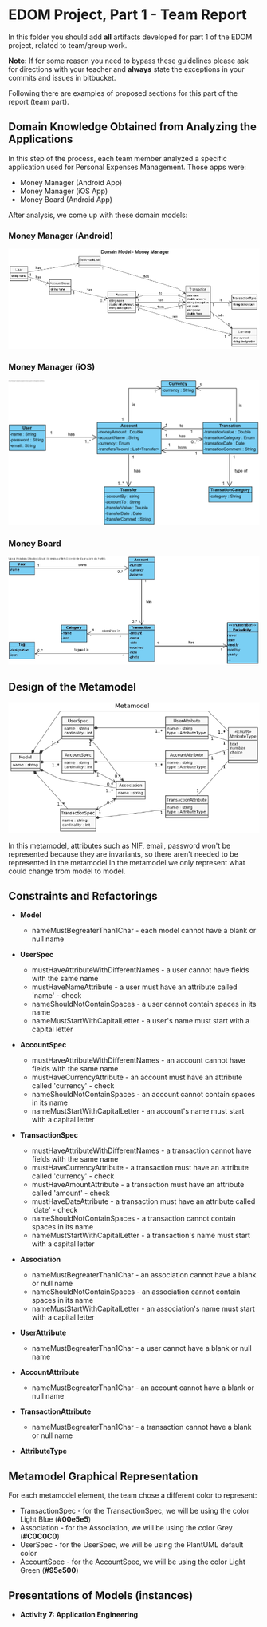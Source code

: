 # EDOM Project, Part 1 - Team Report

In this folder you should add **all** artifacts developed for part 1 of the EDOM project, related to team/group work.

**Note:** If for some reason you need to bypass these guidelines please ask for directions with your teacher and **always** state the exceptions in your commits and issues in bitbucket.

Following there are examples of proposed sections for this part of the report (team part).

## Domain Knowledge Obtained from Analyzing the Applications

In this step of the process, each team member analyzed a specific application used for Personal Expenses Management.
Those apps were:
- Money Manager (Android App)
- Money Manager (iOS App)
- Money Board (Android App)

After analysis, we come up with these domain models:

### Money Manager (Android)
![Money Manager Android Domain Model](../diagrams/domainModel_MoneyManager.png)

### Money Manager (iOS)
![Money Manager iOS Domain Model](../diagrams/MoneyManager_InnimMobileExp.png)

### Money Board
![Money Board Android Domain Model](../diagrams/MoneyBoard.jpg)

## Design of the Metamodel
![MetaModel](../diagrams/metamodel.png)

In this metamodel, attributes such as NIF, email, password won't be represented because they are invariants, so there aren't needed to be represented in the metamodel
In the metamodel we only represent what could change from model to model.

## Constraints and Refactorings

* **Model**
    * nameMustBegreaterThan1Char - each model cannot have a blank or null name 

* **UserSpec**
    * mustHaveAttributeWithDifferentNames - a user cannot have fields with the same name 
    * mustHaveNameAttribute - a user must have an attribute called 'name' - check
    * nameShouldNotContainSpaces - a user cannot contain spaces in its name
    * nameMustStartWithCapitalLetter - a user's name must start with a capital letter

* **AccountSpec**
    * mustHaveAttributeWithDifferentNames - an account cannot have fields with the same name
    * mustHaveCurrencyAttribute - an account must have an attribute called 'currency' - check
    * nameShouldNotContainSpaces - an account cannot contain spaces in its name
    * nameMustStartWithCapitalLetter - an account's name must start with a capital letter

* **TransactionSpec**
    * mustHaveAttributeWithDifferentNames - a transaction cannot have fields with the same name 
    * mustHaveCurrencyAttribute - a transaction must have an attribute called 'currency' - check
    * mustHaveAmountAttribute - a transaction must have an attribute called 'amount' - check
    * mustHaveDateAttribute - a transaction must have an attribute called 'date' - check
    * nameShouldNotContainSpaces - a transaction cannot contain spaces in its name
    * nameMustStartWithCapitalLetter - a transaction's name must start with a capital letter

* **Association**
    * nameMustBegreaterThan1Char - an association cannot have a blank or null name
    * nameShouldNotContainSpaces - an association cannot contain spaces in its name
    * nameMustStartWithCapitalLetter - an association's name must start with a capital letter

* **UserAttribute**
    * nameMustBegreaterThan1Char - a user cannot have a blank or null name
    
* **AccountAttribute**
    * nameMustBegreaterThan1Char - an account cannot have a blank or null name

* **TransactionAttribute**
    * nameMustBegreaterThan1Char - a transaction cannot have a blank or null name

* **AttributeType**

## Metamodel Graphical Representation

For each metamodel element, the team chose a different color to represent:

* TransactionSpec - for the TransactionSpec, we will be using the color Light Blue (**#00e5e5**)
* Association - for the Association, we will be using the color Grey (**#C0C0C0**)
* UserSpec - for the UserSpec, we will be using the PlantUML default color
* AccountSpec - for the AccountSpec, we will be using the color Light Green (**#95e500**)

## Presentations of Models (instances)
* **Activity 7: Application Engineering**
